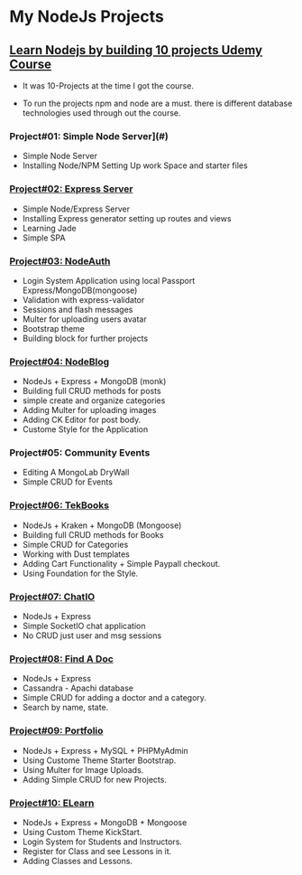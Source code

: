 # My NodeJs Projects
## [Learn Nodejs by building 10 projects Udemy Course](https://www.udemy.com/learn-nodejs-by-building-10-projects/)

* It was 10-Projects at the time I got the course. 

* To run the projects npm and node are a must. there is different database technologies used through out the course.

### Project#01: Simple Node Server](#)
- Simple Node Server
- Installing Node/NPM Setting Up work Space and starter files

### [Project#02: Express Server](#)
- Simple Node/Express Server
- Installing Express generator setting up routes and views
- Learning Jade
- Simple SPA

### [Project#03: NodeAuth](#)
- Login System Application using local Passport Express/MongoDB(mongoose)
- Validation with express-validator 
- Sessions and flash messages
- Multer for uploading users avatar
- Bootstrap theme
- Building block for further projects

### [Project#04: NodeBlog](#)
- NodeJs + Express + MongoDB (monk)
- Building full CRUD methods for posts
- simple create and organize categories
- Adding Multer for uploading images
- Adding CK Editor for post body.
- Custome Style for the Application

### Project#05: Community Events
- Editing A MongoLab DryWall
- Simple CRUD for Events

### [Project#06: TekBooks](#)
- NodeJs + Kraken + MongoDB (Mongoose)
- Building full CRUD methods for Books
- Simple CRUD for Categories
- Working with Dust templates
- Adding Cart Functionality + Simple Paypall checkout.
- Using Foundation for the Style.

### [Project#07: ChatIO]()
- NodeJs + Express
- Simple SocketIO chat application
- No CRUD just user and msg sessions

### [Project#08: Find A Doc]()
- NodeJs + Express
- Cassandra - Apachi database
- Simple CRUD for adding a doctor and a category.
- Search by name, state.

### [Project#09: Portfolio]()
- NodeJs + Express + MySQL + PHPMyAdmin
- Using Custome Theme Starter Bootstrap.
- Using Multer for Image Uploads.
- Adding Simple CRUD for new Projects.

### [Project#10: ELearn]()
- NodeJs + Express + MongoDB + Mongoose
- Using Custom Theme KickStart.
- Login System for Students and Instructors.
- Register for Class and see Lessons in it.
- Adding Classes and Lessons.
